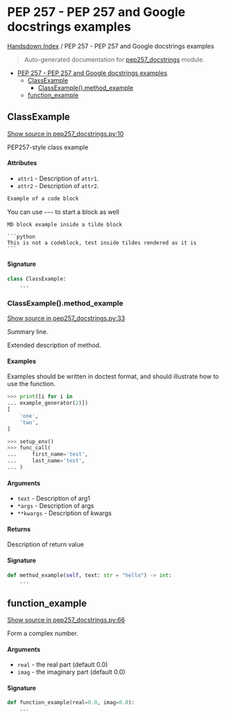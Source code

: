 # PEP 257 - PEP 257 and Google docstrings examples

[Handsdown Index](./README.md#handsdown-index) /
PEP 257 - PEP 257 and Google docstrings examples

> Auto-generated documentation for [pep257_docstrings](../examples/pep257_docstrings.py) module.

- [PEP 257 - PEP 257 and Google docstrings examples](#pep-257---pep-257-and-google-docstrings-examples)
  - [ClassExample](#classexample)
    - [ClassExample().method_example](#classexample()method_example)
  - [function_example](#function_example)

## ClassExample

[Show source in pep257_docstrings.py:10](../examples/pep257_docstrings.py#L10)

PEP257-style class example

#### Attributes

- `attr1` - Description of `attr1`.
- `attr2` - Description of `attr2`.

```python
Example of a code block
```

You can use `~~~` to start a block as well

~~~
MD block example inside a tilde block

```python
This is not a codeblock, test inside tildes rendered as it is
```
~~~

#### Signature

```python
class ClassExample:
    ...
```

### ClassExample().method_example

[Show source in pep257_docstrings.py:33](../examples/pep257_docstrings.py#L33)

Summary line.

Extended description of method.

#### Examples

Examples should be written in doctest format, and should illustrate how
to use the function.

```python
>>> print([i for i in
... example_generator(2)])
[
    'one',
    'two',
]
```

```python
>>> setup_env()
>>> func_call(
...     first_name='test',
...     last_name='test',
... )
```

#### Arguments

- `text` - Description of arg1
- `*args` - Description of args
- `**kwargs` - Description of kwargs

#### Returns

Description of return value

#### Signature

```python
def method_example(self, text: str = "hello") -> int:
    ...
```



## function_example

[Show source in pep257_docstrings.py:66](../examples/pep257_docstrings.py#L66)

Form a complex number.

#### Arguments

- `real` - the real part (default 0.0)
- `imag` - the imaginary part (default 0.0)

#### Signature

```python
def function_example(real=0.0, imag=0.0):
    ...
```